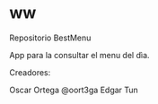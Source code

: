 ww
==

Repositorio BestMenu

App para la consultar el menu del dìa.

Creadores:

Oscar Ortega @oort3ga
Edgar Tun
